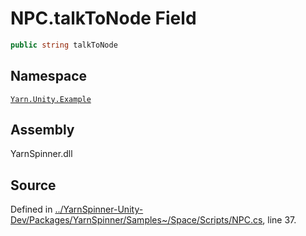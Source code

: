 # NPC.talkToNode Field


```csharp
public string talkToNode
```



## Namespace
[`Yarn.Unity.Example`](/api/csharp/yarn.unity.example/README.md)

## Assembly
YarnSpinner.dll

## Source
Defined in [../YarnSpinner-Unity-Dev/Packages/YarnSpinner/Samples~/Space/Scripts/NPC.cs](https://github.com/YarnSpinnerTool/YarnSpinner-Unity//blob/develop/Samples~/Space/Scripts/NPC.cs#L37), line 37.
